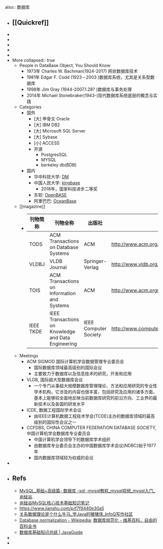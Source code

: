 also:: 数据库

- ## [[Quickref]]
-
-
-
-
-
- More
  collapsed:: true
  - People in DataBase Object,  You Should Know
    - 1973年 Charles W. Bachman(1924-2017) 网状数据库技术
    - 1981年 Edgar F. Codd (1923－2003 )数据库系统，尤其是关系型数据库
    - 1998年 Jim Gray (1944-2007.1.28? )数据库与事务处理
    - 2014年 Michael Stonebraker(1943-)现代数据库系统底层的概念与实践
  - Categories
    - 国外
      - [大] 甲骨文 Oracle
      - [大] IBM DB2
      - [大] Microsoft SQL Server
      - [大] Sybase
      - [小] ACCESS
      - 开源
        - PostgresSQL
        - MYSQL
        - berkeley db(BDB)
    - 国内
      - 华中科技大学: [DM](http://www.dameng.com/)
      - 中国人民大学: [kingbase](http://www.kingbase.com.cn)
        - 2018年，国家科技进步二等奖
      - 东软: [OpenBASE](http://www.openbase.com.cn)
      - 阿里巴巴: [OceanBase](http://code.taobao.org/p/OceanBase/src/)
  - [[magazine]]
    - | 刊物简称  | 刊物全称                                            | 出版社                | 网址                                                 |
      | --------- | --------------------------------------------------- | --------------------- | ---------------------------------------------------- |
      | TODS      | ACM Transactions on Database Systems                | ACM                   | http://www.acm.org/tods/                             |
      | VLDBJ     | VLDB Journal                                        | Springer- Verlag      | http://www.vldb.org/dblp/db/journals/vldb/index.html |
      | TOIS      | ACM Transactions on Information and Systems         | ACM                   | http://www.acm.orgpubs/tois/                         |
      | IEEE TKDE | IEEE Transactions on Knowledge and Data Engineering | IEEE Computer Society | http://www.computer.org/tkde/                        |
  - Meetings
    - ACM SIGMOD 国际计算机学会数据管理专业委员会
      - 国际数据库领域最高级别的国际会议
      - 主要致力于数据库以及信息技术的研究，开发和应用
    - VLDB, 国际超大型数据库会议
      - 一个专门从事超大规模数据库管理理论、方法和应用研究的专业性学术机构，它涉及的内容也很丰富，包括研究及应用的诸多方面，基本上能够较全面地反映当前数据库研究的前沿方向、工业界的最新技术以及各国的研发水平
    - ICDE, 数据工程国际学术会议
      - 由IEEE计算机数据工程技术学会(TCDE)主办的数据库领域的最高级别的国际性会议之一
    - CCFDBS, CHINA COMPUTER FEDERATION DATABASE SOCIETY, 中国计算机学会数据库专业委员会
      - 中国计算机学会领导下的数据库学术组织
      - 由数据库专业委员会主办的中国数据库学术会议(NDBC)始于1977年
      - 国内数据库领域较为权威的会议
-
- Refs
  -
  - [MySQL_基础+高级篇- 数据库 -sql -mysql教程_mysql视频_mysql入门_尚硅谷](https://www.bilibili.com/video/BV12b411K7Zu).
  - [尚硅谷MySQL核心技术基础知识笔记](https://www.jianshu.com/p/91856df6b6f9)
  - https://www.jianshu.com/p/f7f9440e30a5
  - [关系数据理论是个什么牛马_学Java的猪猪侠_InfoQ写作社区](https://xie.infoq.cn/article/789f225a5e725cd88a5037049)
  - [Database normalization - Wikipedia](https://en.wikipedia.org/wiki/Database_normalization); [数据库规范化 - 维基百科，自由的百科全书](https://zh.wikipedia.org/zh-hans/%E6%95%B0%E6%8D%AE%E5%BA%93%E8%A7%84%E8%8C%83%E5%8C%96)
  - [数据库基础知识总结 | JavaGuide](https://javaguide.cn/database/basis.html#%E4%BB%80%E4%B9%88%E6%98%AF-er-%E5%9B%BE)
-
-